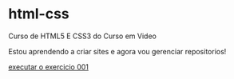 # html-css
 Curso de HTML5 E CSS3  do Curso em Video

Estou aprendendo a criar sites e agora vou gerenciar repositorios!

<a href="https://danieldinizf.github.io/html-css/exercicios/ativi 001/index.html">executar o exercicio 001</a>
